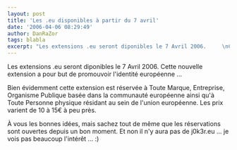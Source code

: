 ```yaml
---
layout: post
title: 'Les .eu disponibles à partir du 7 avril'
date: '2006-04-06 08:29:49'
author: DanRaZor
tags: blabla
excerpt: "Les extensions .eu seront diponibles le 7 Avril 2006.     \nCette nouvelle extension a pour but de promouvoir l'identité européenne ...  \n  \nBien évidemment cette extension est réservée à Toute Marque, Entreprise, Organisme Publique basée dans la communauté européenne ainsi qu'à Toute Personne physique résidant au sein de l'union européenne. Les      …"
---
```


Les extensions .eu seront diponibles le 7 Avril 2006.
Cette nouvelle extension a pour but de promouvoir l'identité européenne ...

Bien évidemment cette extension est réservée à Toute Marque, Entreprise, Organisme Publique basée dans la communauté européenne ainsi qu'à Toute Personne physique résidant au sein de l'union européenne. Les prix varient de 10 à 15€ à peu près.

À vous les bonnes idées, mais sachez tout de même que les réservations sont ouvertes depuis un bon moment. Et non il n'y aura pas de j0k3r.eu ... je vois pas beaucoup l'intérêt ... :)
